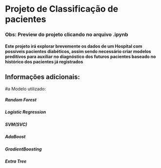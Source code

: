 # Projeto de Classificação de pacientes
### Obs: Preview do projeto clicando no arquivo .ipynb


#### Este projeto irá explorar brevemente os dados de um Hospital com possíveis pacientes diabéticos, assim sendo necessário criar modelos preditivos para auxiliar no diagnóstico dos futuros pacientes baseado no histórico dos pacientes já registrados

## Informações adicionais:
#a Modelo utilizado: 
##### Random Forest
##### Logistic Regression
##### SVM(SVC)
##### AdaBoost
##### GradientBoosting
##### Extra Tree

